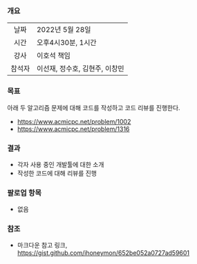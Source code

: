 ### 개요
|  |  |
| :---:  | :--- |
| 날짜 | 2022년 5월 28일 |
| 시간 | 오후4시30분, 1시간 |
| 강사 | 이호석 책임 |
| 참석자 | 이선재, 정수호, 김현주, 이창민 |

### 목표
아래 두 알고리즘 문제에 대해 코드를 작성하고 코드 리뷰를 진행한다.

+ https://www.acmicpc.net/problem/1002
+ https://www.acmicpc.net/problem/1316

### 결과

+ 각자 사용 중인 개발툴에 대한 소개
+ 작성한 코드에 대해 리뷰를 진행

### 팔로업 항목
+ 없음

### 참조
+ 마크다운 참고 링크, https://gist.github.com/ihoneymon/652be052a0727ad59601
 
